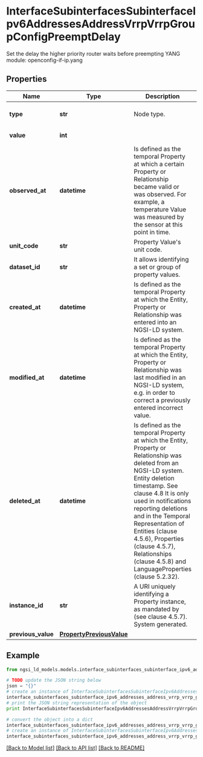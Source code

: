 # InterfaceSubinterfacesSubinterfaceIpv6AddressesAddressVrrpVrrpGroupConfigPreemptDelay

Set the delay the higher priority router waits before preempting  YANG module: openconfig-if-ip.yang 

## Properties

Name | Type | Description | Notes
------------ | ------------- | ------------- | -------------
**type** | **str** | Node type.  | [optional] [default to 'Property']
**value** | **int** |  | [default to 0]
**observed_at** | **datetime** | Is defined as the temporal Property at which a certain Property or Relationship became valid or was observed. For example, a temperature Value was measured by the sensor at this point in time.  | [optional] 
**unit_code** | **str** | Property Value&#39;s unit code.  | [optional] 
**dataset_id** | **str** | It allows identifying a set or group of property values.  | [optional] 
**created_at** | **datetime** | Is defined as the temporal Property at which the Entity, Property or Relationship was entered into an NGSI-LD system.  | [optional] [readonly] 
**modified_at** | **datetime** | Is defined as the temporal Property at which the Entity, Property or Relationship was last modified in an NGSI-LD system, e.g. in order to correct a previously entered incorrect value.  | [optional] [readonly] 
**deleted_at** | **datetime** | Is defined as the temporal Property at which the Entity, Property or Relationship was deleted from an NGSI-LD system.  Entity deletion timestamp. See clause 4.8 It is only used in notifications reporting deletions and in the Temporal Representation of Entities (clause 4.5.6), Properties (clause 4.5.7), Relationships (clause 4.5.8) and LanguageProperties (clause 5.2.32).  | [optional] [readonly] 
**instance_id** | **str** | A URI uniquely identifying a Property instance, as mandated by (see clause 4.5.7). System generated.  | [optional] [readonly] 
**previous_value** | [**PropertyPreviousValue**](PropertyPreviousValue.md) |  | [optional] 

## Example

```python
from ngsi_ld_models.models.interface_subinterfaces_subinterface_ipv6_addresses_address_vrrp_vrrp_group_config_preempt_delay import InterfaceSubinterfacesSubinterfaceIpv6AddressesAddressVrrpVrrpGroupConfigPreemptDelay

# TODO update the JSON string below
json = "{}"
# create an instance of InterfaceSubinterfacesSubinterfaceIpv6AddressesAddressVrrpVrrpGroupConfigPreemptDelay from a JSON string
interface_subinterfaces_subinterface_ipv6_addresses_address_vrrp_vrrp_group_config_preempt_delay_instance = InterfaceSubinterfacesSubinterfaceIpv6AddressesAddressVrrpVrrpGroupConfigPreemptDelay.from_json(json)
# print the JSON string representation of the object
print InterfaceSubinterfacesSubinterfaceIpv6AddressesAddressVrrpVrrpGroupConfigPreemptDelay.to_json()

# convert the object into a dict
interface_subinterfaces_subinterface_ipv6_addresses_address_vrrp_vrrp_group_config_preempt_delay_dict = interface_subinterfaces_subinterface_ipv6_addresses_address_vrrp_vrrp_group_config_preempt_delay_instance.to_dict()
# create an instance of InterfaceSubinterfacesSubinterfaceIpv6AddressesAddressVrrpVrrpGroupConfigPreemptDelay from a dict
interface_subinterfaces_subinterface_ipv6_addresses_address_vrrp_vrrp_group_config_preempt_delay_form_dict = interface_subinterfaces_subinterface_ipv6_addresses_address_vrrp_vrrp_group_config_preempt_delay.from_dict(interface_subinterfaces_subinterface_ipv6_addresses_address_vrrp_vrrp_group_config_preempt_delay_dict)
```
[[Back to Model list]](../README.md#documentation-for-models) [[Back to API list]](../README.md#documentation-for-api-endpoints) [[Back to README]](../README.md)


